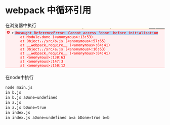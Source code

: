 # webpack 中循环引用

在浏览器中执行
<img src="./20211021-232042.png">

在node中执行
```javasscript
node main.js
in b.js
in b.js aDone=undefined
in a.js
in a.js bDone=true
in index.js
in index.js aDone=undefined a=a bDone=true b=b
```